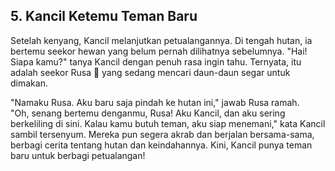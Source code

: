 ## **5. Kancil Ketemu Teman Baru**  
Setelah kenyang, Kancil melanjutkan petualangannya. Di tengah hutan, ia bertemu seekor hewan yang belum pernah dilihatnya sebelumnya. "Hai! Siapa kamu?" tanya Kancil dengan penuh rasa ingin tahu. Ternyata, itu adalah seekor Rusa 🦌 yang sedang mencari daun-daun segar untuk dimakan.

"Namaku Rusa. Aku baru saja pindah ke hutan ini," jawab Rusa ramah.  
"Oh, senang bertemu denganmu, Rusa! Aku Kancil, dan aku sering berkeliling di sini. Kalau kamu butuh teman, aku siap menemani," kata Kancil sambil tersenyum. Mereka pun segera akrab dan berjalan bersama-sama, berbagi cerita tentang hutan dan keindahannya. Kini, Kancil punya teman baru untuk berbagi petualangan!
